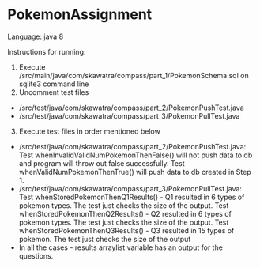 # PokemonAssignment

Language: java 8

Instructions for running:
1. Execute /src/main/java/com/skawatra/compass/part_1/PokemonSchema.sql on sqlite3 command line
2. Uncomment test files
 - /src/test/java/com/skawatra/compass/part_2/PokemonPushTest.java
 - /src/test/java/com/skawatra/compass/part_3/PokemonPullTest.java
3. Execute test files in order mentioned below
 - /src/test/java/com/skawatra/compass/part_2/PokemonPushTest.java: Test whenInvalidValidNumPokemonThenFalse() will not push data to db and program will throw out false successfully. Test whenValidNumPokemonThenTrue() will push data to db created in Step 1.
 - /src/test/java/com/skawatra/compass/part_3/PokemonPullTest.java: Test whenStoredPokemonThenQ1Results() - Q1 resulted in 6 types of pokemon types. The test just checks the size of the output. Test whenStoredPokemonThenQ2Results() - Q2 resulted in 6 types of pokemon types. The test just checks the size of the output. Test whenStoredPokemonThenQ3Results() - Q3 resulted in 15 types of pokemon. The test just checks the size of the output
  - In all the cases - results arraylist variable has an output for the questions.
